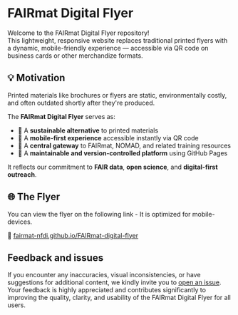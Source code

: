 # FAIRmat Digital Flyer
Welcome to the FAIRmat Digital Flyer repository!  
This lightweight, responsive website replaces traditional printed flyers with a dynamic, mobile-friendly experience — accessible via QR code on business cards or other merchandize formats.

## 💡 Motivation

Printed materials like brochures or flyers are static, environmentally costly, and often outdated shortly after they're produced.

The **FAIRmat Digital Flyer** serves as:

- 🌱 A **sustainable alternative** to printed materials
- 📱 A **mobile-first experience** accessible instantly via QR code
- 🔗 A **central gateway** to FAIRmat, NOMAD, and related training resources
- 🔄 A **maintainable and version-controlled platform** using GitHub Pages


It reflects our commitment to **FAIR data**, **open science**, and **digital-first outreach**.

## 🌐 The Flyer
You can view the flyer on the following link - It is optimized for mobile-devices.

🔗 [fairmat-nfdi.github.io/FAIRmat-digital-flyer](https://fairmat-nfdi.github.io/FAIRmat_digital_flyer/)

## Feedback and issues

If you encounter any inaccuracies, visual inconsistencies, or have suggestions for additional content, we kindly invite you to [open an issue](https://github.com/FAIRmat-NFDI/FAIRmat_digital_flyer/issues).  
Your feedback is highly appreciated and contributes significantly to improving the quality, clarity, and usability of the FAIRmat Digital Flyer for all users.

